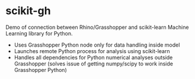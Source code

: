 # scikit-gh

Demo of connection between Rhino/Grasshopper and scikit-learn Machine Learning library for Python. 

- Uses Grasshopper Python node only for data handling inside model
- Launches remote Python process for analysis using scikit-learn
- Handles all dependencies for Python numerical analyses outside Grasshopper (solves issue of getting numpy/scipy to work inside Grasshopper Python)
